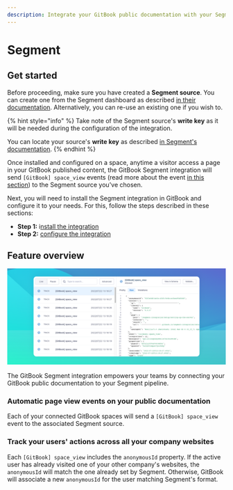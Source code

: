 ```yaml
---
description: Integrate your GitBook public documentation with your Segment pipeline.
---
```


# Segment

## Get started

Before proceeding, make sure you have created a **Segment source**. You can create one from the Segment dashboard as described [in their documentation](https://segment.com/docs/connections/sources/catalog/libraries/website/javascript/quickstart/#step-1-create-a-source-in-the-segment-app). Alternatively, you can re-use an existing one if you wish to.

{% hint style="info" %}
Take note of the Segment source's **write key** as it will be needed during the configuration of the integration.

You can locate your source's **write key** as described [in Segment's documentation](https://segment.com/docs/connections/find-writekey/).
{% endhint %}

Once installed and configured on a space, anytime a visitor access a page in your GitBook published content, the GitBook Segment integration will send `[GitBook] space_view` events (read more about the event [in this section](gitbook-segment-event.md)) to the Segment source you've chosen.

Next, you will need to install the Segment integration in GitBook and configure it to your needs. For this, follow the steps described in these sections:

* **Step 1:** i[nstall the integration](../install-an-integration.md)
* **Step 2:** [configure the integration](configure-the-integration.md)

## Feature overview

![](<../../../.gitbook/assets/Segment GitBook Event.png>)

The GitBook Segment integration empowers your teams by connecting your GitBook public documentation to your Segment pipeline.

### Automatic page view events on your public documentation

Each of your connected GitBook spaces will send a `[GitBook] space_view` event to the associated Segment source.

### Track your users' actions across all your company websites

Each `[GitBook] space_view` includes the `anonymousId` property. If the active user has already visited one of your other company's websites, the `anonymousId` will match the one already set by Segment. Otherwise, GitBook will associate a new `anonymousId` for the user matching Segment's format.
